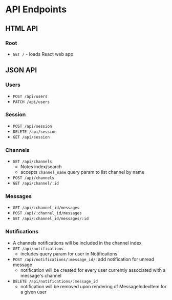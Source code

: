 # API Endpoints

## HTML API

### Root

- `GET /` - loads React web app

## JSON API

### Users

- `POST /api/users`
- `PATCH /api/users`

### Session

- `POST /api/session`
- `DELETE /api/session`
- `GET /api/session`

### Channels

- `GET /api/channels`
  - Notes index/search
  - accepts `channel_name` query param to list channel by name
- `POST /api/channels`
- `GET /api/channel/:id`

### Messages

- `GET /api/:channel_id/messages`
- `POST /api/:channel_id/messages`
- `GET /api/:channel_id/messages/:id`

### Notifications

- A channels notifications will be included in the channel index
- `GET /api/notifications`
  - includes query param for user in Notificaitons
- `POST /api/notifications/:message_id/`: add notification for unread message
  - notification will be created for every user currently associated with a message's channel
- `DELETE /api/notifications/:message_id`
  - notification will be removed upon rendering of MessageIndexItem for a given user
